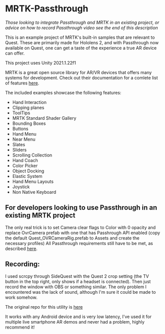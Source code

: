 # MRTK-Passthrough

*Those looking to integrate Passthrough and MRTK in an existing project, or advice on how to record Passthrough video see the end of this description*

This is an example project of MRTK's built-in samples that are relevant to Quest.
These are primarily made for Hololens 2, and with Passthrough now available on Quest, one can get a taste of the experience a true AR device can offer.

This project uses Unity 2021.1.22f1

MRTK is a great open source library for AR/VR devices that offers many systems for development.
Check out their documentation for a comlete list of features [here](https://docs.microsoft.com/en-us/windows/mixed-reality/mrtk-unity/?view=mrtkunity-2021-05).

The included examples showcase the following features:
* Hand Interaction 
* Clipping planes
* ToolTips
* MRTK Standard Shader Gallery
* Bounding Boxes
* Buttons
* Hand Menu 
* Near Menu
* Slates
* Sliders
* Scrolling Collection
* Hand Coach
* Color Picker
* Object Docking
* Elastic System
* Hand Menu Layouts
* Joystick
* Non Native Keyboard


## For developers looking to use Passthrough in an existing MRTK project
The only real trick is to set Camera clear flags to Color with 0 opacity and replace OvrCamera prefab with one that has Passhrough API enabled (copy the default Quest_OVRCameraRig.prefab to Assets and create the necessary profiles)
All Passthrough requirements still have to be met, as described [here](https://developer.oculus.com/documentation/unity/unity-passthrough/).


## Recording:

I used scrcpy through SideQuest with the Quest 2 crop setting (the TV button in the top right, only shows if a headset is connected). Then just record the window with OBS or something similar. The only problem I encountered was the lack of sound, although I'm sure it could be made to work somehow.

The original repo for this utility is [here](https://github.com/Genymobile/scrcpy)

It works with any Android device and is very low latency, I've used it for multiple live smartphone AR demos and never had a problem, highly recommend it!
